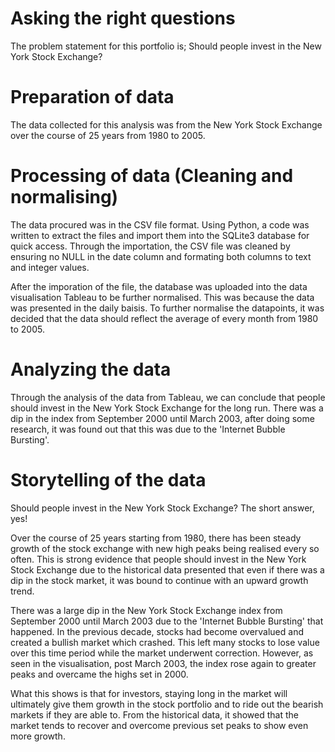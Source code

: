 # Asking the right questions
The problem statement for this portfolio is; Should people invest in the New York Stock Exchange?

# Preparation of data
The data collected for this analysis was from the New York Stock Exchange over the course of 25 years from 1980 to 2005. 

# Processing of data (Cleaning and normalising)
The data procured was in the CSV file format. Using Python, a code was written to extract the files and import them into the SQLite3 database for quick access. Through the importation, the CSV file was cleaned by ensuring no NULL in the date column and formating both columns to text and integer values.

After the imporation of the file, the database was uploaded into the data visualisation Tableau to be further normalised. This was because the data was presented in the daily baisis. To further normalise the datapoints, it was decided that the data should reflect the average of every month from 1980 to 2005.

# Analyzing the data
Through the analysis of the data from Tableau, we can conclude that people should invest in the New York Stock Exchange for the long run. There was a dip in the index from September 2000 until March 2003, after doing some research, it was found out that this was due to the 'Internet Bubble Bursting'.

# Storytelling of the data
Should people invest in the New York Stock Exchange? The short answer, yes!

Over the course of 25 years starting from 1980, there has been steady growth of the stock exchange with new high peaks being realised every so often. This is strong evidence that people should invest in the New York Stock Exchange due to the historical data presented that even if there was a dip in the stock market, it was bound to continue with an upward growth trend.

There was a large dip in the New York Stock Exchange index from September 2000 until March 2003 due to the 'Internet Bubble Bursting' that happened. In the previous decade, stocks had become overvalued and created a bullish market which crashed. This left many stocks to lose value over this time period while the market underwent correction. However, as seen in the visualisation, post March 2003, the index rose again to greater peaks and overcame the highs set in 2000.

What this shows is that for investors, staying long in the market will ultimately give them growth in the stock portfolio and to ride out the bearish markets if they are able to. From the historical data, it showed that the market tends to recover and overcome previous set peaks to show even more growth.
